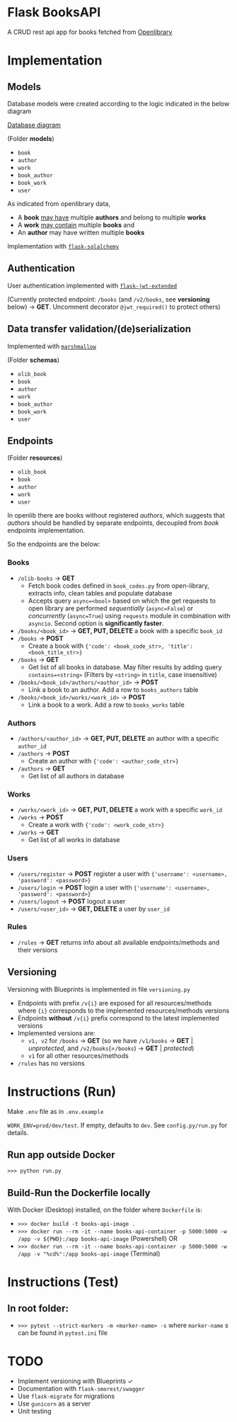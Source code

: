 # Flask BooksAPI

A CRUD rest api app for books fetched from [Openlibrary](https://openlibrary.org/developers/api)

# Implementation

## Models

Database models were created according to the logic indicated in the below diagram

[Database diagram](https://drawsql.app/teams/akotronis-team/diagrams/books)

(Folder **models**)

- `book`
- `author`
- `work`
- `book_author`
- `book_work`
- `user`

As indicated from openlibrary data,

- A **book** [may have](https://openlibrary.org/books/OL1017798M.json) multiple **authors** and belong to multiple **works**
- A **work** [may contain](https://openlibrary.org/works/OL45804W/Fantastic_Mr_Fox) multiple **books** and
- An **author** may have written multiple **books**

Implementation with [`flask-sqlalchemy`](https://flask-sqlalchemy.palletsprojects.com/en/3.0.x/)

## Authentication

User authentication implemented with [`flask-jwt-extended`](https://flask-jwt-extended.readthedocs.io/en/stable/)

(Currently protected endpoint: `/books` (and `/v2/books`, see **versioning** below) &rarr; **GET**. Uncomment decorator `@jwt_required()` to protect others)

## Data transfer validation/(de)serialization

Implemented with [`marshmallow`](https://marshmallow.readthedocs.io/en/stable/)

(Folder **schemas**)

- `olib_book`
- `book`
- `author`
- `work`
- `book_author`
- `book_work`
- `user`

## Endpoints

(Folder **resources**)

- `olib_book`
- `book`
- `author`
- `work`
- `user`

In openlib there are books without registered _authors_, which suggests that _authors_ should be handled by separate endpoints, decoupled from _book_ endpoints implementation.

So the endpoints are the below:

### Books

- `/olib-books` &rarr; **GET**
  - Fetch book codes defined in `book_codes.py` from open-library, extracts info, clean tables and populate database
  - Accepts query `async=<bool>` based on which the get requests to open library are performed _sequentially_ (`async=False`) or _concurrently_ (`async=True`) using `requests` module in combination with `asyncio`. Second option is **significantly faster**.
- `/books/<book_id>` &rarr; **GET, PUT, DELETE** a book with a specific `book_id`
- `/books` &rarr; **POST**
  - Create a book with `{'code': <book_code_str>, 'title': <book_title_str>}`
- `/books` &rarr; **GET**
  - Get list of all books in database. May filter results by adding query `contains=<string>` (Filters by `<string>` in `title`, case insensitive)
- `/books/<book_id>/authors/<author_id>` &rarr; **POST**
  - Link a book to an author. Add a row to `books_authors` table
- `/books/<book_id>/works/<work_id>` &rarr; **POST**
  - Link a book to a work. Add a row to `books_works` table

### Authors

- `/authors/<author_id>` &rarr; **GET, PUT, DELETE** an author with a specific `author_id`
- `/authors` &rarr; **POST**
  - Create an author with `{'code': <author_code_str>}`
- `/authors` &rarr; **GET**
  - Get list of all authors in database

### Works

- `/works/<work_id>` &rarr; **GET, PUT, DELETE** a work with a specific `work_id`
- `/works` &rarr; **POST**
  - Create a work with `{'code': <work_code_str>}`
- `/works` &rarr; **GET**
  - Get list of all works in database

### Users

- `/users/register` &rarr; **POST** register a user with `{'username': <username>, 'password': <password>}`
- `/users/login` &rarr; **POST** login a user with `{'username': <username>, 'password': <password>}`
- `/users/logout` &rarr; **POST** logout a user
- `/users/<user_id>` &rarr; **GET, DELETE** a user by `user_id`

### Rules

- `/rules` &rarr; **GET** returns info about all available endpoints/methods and their versions

## Versioning

Versioning with Blueprints is implemented in file `versioning.py`

- Endpoints with prefix `/v{i}` are exposed for all resources/methods where `{i}` corresponds to the implemented resources/methods versions
- Endpoints **without** `/v{i}` prefix correspond to the latest implemented versions
- Implemented versions are:
  - `v1, v2` for `/books` &rarr; **GET** (so we have `/v1/books` &rarr; **GET** | _unprotected_, and `/v2/books`(=`/books`) &rarr; **GET** | _protected_)
  - `v1` for all other resources/methods
- `/rules` has no versions

# Instructions (Run)

Make `.env` file as in `.env.example`

`WORK_ENV=prod/dev/test`. If empty, defaults to `dev`. See `config.py/run.py` for details.

## Run app outside Docker

`>>> python run.py`

## Build-Run the Dockerfile locally

With Docker (Desktop) installed, on the folder where `Dockerfile` is:

- `>>> docker build -t books-api-image .`
- `>>> docker run --rm -it --name books-api-container -p 5000:5000 -w /app -v ${PWD}:/app books-api-image` (Powershell) OR
- `>>> docker run --rm -it --name books-api-container -p 5000:5000 -w /app -v "%cd%":/app books-api-image` (Terminal)

# Instructions (Test)

In root folder:
- 
- `>>> pytest --strict-markers -m <marker-name> -s` where `marker-name` s can be found in `pytest.ini` file

# TODO

- Implement versioning with Blueprints &check;
- Documentation with `flask-smorest/swagger`
- Use `flask-migrate` for migrations
- Use `gunicorn` as a server
- Unit testing
